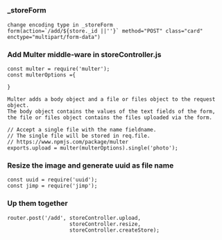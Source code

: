 ##
### _storeForm
    change encoding type in _storeForm
    form(action=`/add/${store._id ||''}` method="POST" class="card" enctype="multipart/form-data")
    

### Add Multer middle-ware in storeController.js
    const multer = require('multer');
    const multerOptions ={
        
    }

    Multer adds a body object and a file or files object to the request object. 
    The body object contains the values of the text fields of the form, the file or files object contains the files uploaded via the form.

    // Accept a single file with the name fieldname. 
    // The single file will be stored in req.file.
    // https://www.npmjs.com/package/multer
    exports.upload = multer(multerOptions).single('photo');

### Resize the image and generate uuid as file name
    const uuid = require('uuid');
    const jimp = require('jimp');
    
### Up them together
    router.post('/add', storeController.upload,
                        storeController.resize,
                        storeController.createStore);